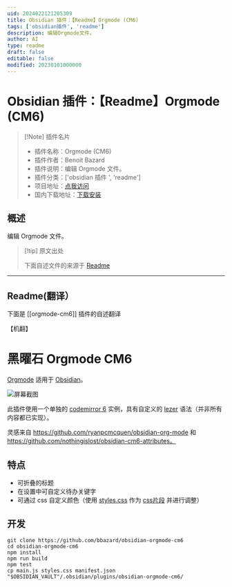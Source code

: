 ```yaml
---
uid: 2024022121205309
title: Obsidian 插件：【Readme】Orgmode (CM6)
tags: ['obsidian插件', 'readme']
description: 编辑Orgmode文件。
author: AI
type: readme
draft: false
editable: false
modified: 20230101000000
---
```


# Obsidian 插件：【Readme】Orgmode (CM6)

> [!Note] 插件名片
> - 插件名称：Orgmode (CM6)
> - 插件作者：Benoit Bazard
> - 插件说明：编辑 Orgmode 文件。
> - 插件分类：['obsidian 插件 ', 'readme']
> - 项目地址：[点我访问](https://github.com/bbazard/obsidian-orgmode-cm6)
> - 国内下载地址：[下载安装](https://pkmer.cn/products/plugin/pluginMarket/?orgmode-cm6)

## 概述

编辑 Orgmode 文件。

> [!tip] 原文出处
>
>下面自述文件的来源于 [Readme](https://ghproxy.net/https://raw.githubusercontent.com/BBazard/obsidian-orgmode-cm6/master/README.md)
>

---

## Readme(翻译）

下面是 [[orgmode-cm6]] 插件的自述翻译

【机翻】

# 黑曜石 Orgmode CM6

[Orgmode](https://orgmode.org) 适用于 [Obsidian](https://obsidian.md)。

![屏幕截图](https://cdn.pkmer.cn/covers/orgmode-cm6_2_0.png!pkmer)

此插件使用一个单独的 [codemirror 6](https://codemirror.net) 实例，具有自定义的 [lezer](https://lezer.codemirror.net) 语法（并非所有内容都已实现）。

灵感来自 <https://github.com/ryanpcmcquen/obsidian-org-mode> 和 <https://github.com/nothingislost/obsidian-cm6-attributes。>

## 特点

- 可折叠的标题
- 在设置中可自定义待办关键字
- 可通过 css 自定义颜色（使用 [styles.css](./styles.css) 作为 [css片段](https://help.obsidian.md/Extending+Obsidian/CSS+snippets) 并进行调整）

## 开发

```
git clone https://github.com/bbazard/obsidian-orgmode-cm6
cd obsidian-orgmode-cm6
npm install
npm run build
npm test
cp main.js styles.css manifest.json "$OBSIDIAN_VAULT"/.obsidian/plugins/obsidian-orgmode-cm6/
```